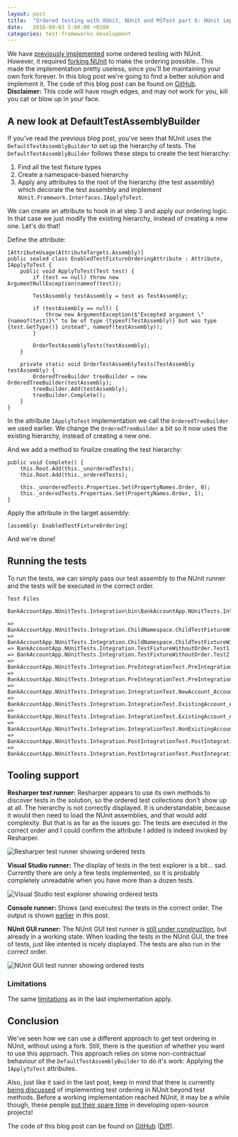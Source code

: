 ```yaml
---
layout: post
title:  "Ordered testing with XUnit, NUnit and MSTest part 6: NUnit implementation revised part 2"
date:   2016-09-03 5:00:00 +0200
categories: test-frameworks development
---
```


We have [previously implemented](/blog/2016/06/13/ordered-tests-with-nunit-mstest-xunit-pt5-nunit-implementation-revised) some ordered testing with NUnit. However, it required [forking NUnit](https://github.com/Sebazzz/nunit/tree/custom-testassemblybuilder) to make the ordering possible.. This made the implementation pretty useless, since you'Il be maintaining your own fork forever. In this blog post we're going to find a better solution and implement it. The code of this blog post can be found on [GitHub](https://github.com/Sebazzz/NetUnitTestComparison/tree/ordered-tests-v2b). **Disclaimer:** This code will have rough edges, and may not work for you, kill you cat or blow up in your face. 

## A new look at DefaultTestAssemblyBuilder
If you've read the previous blog post, you've seen that NUnit uses the `DefaultTestAssemblyBuilder` to set up the hierarchy of tests. The `DefaultTestAssemblyBuilder` follows these steps to create the test hierarchy:

1. Find all the test fixture types
2. Create a namespace-based hierarchy
3. Apply any attributes to the root of the hierarchy (the test assembly) which decorate the test assembly and implement `NUnit.Framework.Interfaces.IApplyToTest`.

We can create an attribute to hook in at step 3 and apply our ordering logic. In that case we just modify the existing hierarchy, instead of creating a new one. Let's do that!

Define the attribute:
```
[AttributeUsage(AttributeTargets.Assembly)]
public sealed class EnabledTestFixtureOrderingAttribute : Attribute, IApplyToTest {
    public void ApplyToTest(Test test) {
        if (test == null) throw new ArgumentNullException(nameof(test));

        TestAssembly testAssembly = test as TestAssembly;

        if (testAssembly == null) {
            throw new ArgumentException($"Excepted argument \"{nameof(test)}\" to be of type {typeof(TestAssembly)} but was type {test.GetType()} instead", nameof(testAssembly));
        }

        OrderTestAssemblyTests(testAssembly);
    }

    private static void OrderTestAssemblyTests(TestAssembly testAssembly) {
        OrderedTreeBuilder treeBuilder = new OrderedTreeBuilder(testAssembly);
        treeBuilder.Add(testAssembly);
        treeBuilder.Complete();
    }
}
```

In the attribute `IApplyToTest` implementation we call the `OrderedTreeBuilder` we used earlier. We change the `OrderedTreeBuilder` a bit so it now uses the existing hierarchy, instead of creating a new one.

And we add a method to finalize creating the test hierarchy:
```
public void Complete() {
    this.Root.Add(this._unorderedTests);
    this.Root.Add(this._orderedTests);

    this._unorderedTests.Properties.Set(PropertyNames.Order, 0);
    this._orderedTests.Properties.Set(PropertyNames.Order, 1);
}
``` 

Apply the attribute in the target assembly:

```
[assembly: EnabledTestFixtureOrdering]
```

And we're done!

## Running the tests
To run the tests, we can simply pass our test assembly to the NUnit runner and the tests will be executed in the correct order.

```
Test Files
    BankAccountApp.NUnitTests.Integration\bin\BankAccountApp.NUnitTests.Integration.dll

=> BankAccountApp.NUnitTests.Integration.ChildNamespace.ChildTestFixtureWithoutOrder.Test1
=> BankAccountApp.NUnitTests.Integration.ChildNamespace.ChildTestFixtureWithoutOrder.Test2
=> BankAccountApp.NUnitTests.Integration.TestFixtureWithoutOrder.Test1
=> BankAccountApp.NUnitTests.Integration.TestFixtureWithoutOrder.Test2
=> BankAccountApp.NUnitTests.Integration.PreIntegrationTest.PreIntegrationTest_FirstStep
=> BankAccountApp.NUnitTests.Integration.PreIntegrationTest.PreIntegrationTest_SecondStep
=> BankAccountApp.NUnitTests.Integration.IntegrationTest.NewAccount_AccountRepository_CanSaveAccount
=> BankAccountApp.NUnitTests.Integration.IntegrationTest.ExistingAccount_AccountRepository_CanRetrieveSavedAccount
=> BankAccountApp.NUnitTests.Integration.IntegrationTest.ExistingAccount_AccountRepository_CanDeleteSavedAccount
=> BankAccountApp.NUnitTests.Integration.IntegrationTest.NonExistingAccount_AccountRepository_GetThrows
=> BankAccountApp.NUnitTests.Integration.PostIntegrationTest.PostIntegrationTest_FirstStep
=> BankAccountApp.NUnitTests.Integration.PostIntegrationTest.PostIntegrationTest_SecondStep
```

## Tooling support
**Resharper test runner:** Resharper appears to use its own methods to discover tests in the solution, so the ordered test collections don't show up at all. The hierarchy is not correctly displayed. It is understandable, because it would then need to load the NUnit assemblies, and that would add complexity. But that is as far as the issues go: The tests are executed in the correct order and I could confirm the attribute I added is indeed invoked by Resharper.

![Resharper test runner showing ordered tests](/images/blog/2016-06-13-ordered-tests-with-nunit-mstest-xunit-pt5-nunit-implementation-revised-resharper.png)

**Visual Studio runner:** The display of tests in the test explorer is a bit... sad. Currently there are only a few tests implemented, so it is probably completely unreadable when you have more than a dozen tests.

![Visual Studio test explorer showing ordered tests](/images/blog/2016-06-13-ordered-tests-with-nunit-mstest-xunit-pt5-nunit-implementation-revised-testexplorer.png)

**Console runner:** Shows (and executes) the tests in the correct order. The output is shown [earlier](#running-the-tests) in this post.

**NUnit GUI runner:** The NUnit GUI test runner is [still under construction](https://github.com/nunit/nunit-gui), but already in a working state. When loading the tests in the NUnit GUI, the tree of tests, just like intented is nicely displayed. The tests are also run in the correct order.

![NUnit GUI test runner showing ordered tests](/images/blog/2016-06-13-ordered-tests-with-nunit-mstest-xunit-pt5-nunit-implementation-revised-nunitgui.png)

### Limitations
The same [limitations](/blog/2016/06/13/ordered-tests-with-nunit-mstest-xunit-pt5-nunit-implementation-revised#Limitations) as in the last implementation apply.

## Conclusion
We've seen how we can use a different approach to get test ordering in NUnit, without using a fork. Still, there is the question of whether you want to use this approach. This approach relies on some non-contractual behaviour of the `DefaultTestAssemblyBuilder` to do it's work: Applying the `IApplyToTest` attributes.

Also, just like it said in the last post, keep in mind that there is currently [being discussed](https://github.com/nunit/nunit/issues/51) of implementing test ordering in NUnit beyond test methods. Before a working implementation reached NUnit, it may be a while though, these people [put their spare time](http://www.michaelbromley.co.uk/blog/529/why-i-havent-fixed-your-issue-yet) in developing open-source projects!

The code of this blog post can be found on [GitHub](https://github.com/Sebazzz/NetUnitTestComparison/tree/ordered-tests-v2b) ([Diff](https://github.com/Sebazzz/NetUnitTestComparison/commit/04837ac892a1a8e46cc13ee64f2937deaa9b24c2)).
